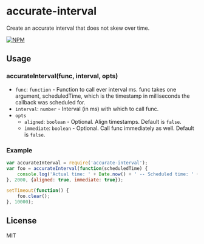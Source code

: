 # accurate-interval

Create an accurate interval that does not skew over time.

[![NPM](https://nodei.co/npm/accurate-interval.png)](https://nodei.co/npm/accurate-interval/)

## Usage

### accurateInterval(func, interval, opts)

- `func`: `function` - Function to call ever interval ms. func takes one argument, scheduledTime, which is the timestamp in milliseconds the callback was scheduled for.
- `interval`: `number` - Interval (in ms) with which to call func.
- `opts`
    - `aligned`: `boolean` - Optional. Align timestamps. Default is `false`.
    - `immediate`: `boolean` - Optional. Call func immediately as well.  Default is `false`.

### Example

```javascript
var accurateInterval = require('accurate-interval');
var foo = accurateInterval(function(scheduledTime) {
    console.log('Actual time: ' + Date.now() + ' -- Scheduled time: ' + scheduledTime);
}, 2000, {aligned: true, immediate: true});

setTimeout(function() {
    foo.clear();
}, 10000);
```

## License
MIT
